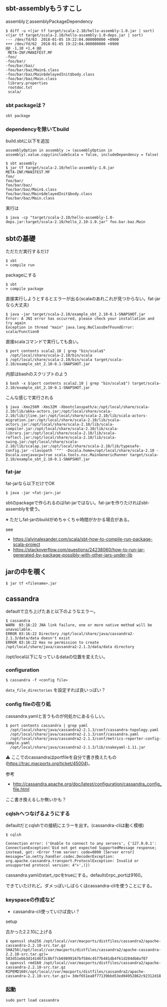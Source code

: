 ## sbt-assemblyもうすこし

assemblyとassemblyPackageDependency

```
$ diff -u <(jar tf target/scala-2.10/hello-assembly-1.0.jar | sort) <(jar tf target/scala-2.10/hello-assembly-1.0-deps.jar | sort)
--- /dev/fd/63  2018-01-05 19:22:04.000000000 +0900
+++ /dev/fd/62  2018-01-05 19:22:04.000000000 +0900
@@ -1,10 +1,4 @@
 META-INF/MANIFEST.MF
-foo/
-foo/bar/
-foo/bar/baz/
-foo/bar/baz/Main$.class
-foo/bar/baz/Main$delayedInit$body.class
-foo/bar/baz/Main.class
 library.properties
 rootdoc.txt
 scala/
```

### sbt packageは？

```
sbt package
```

### dependencyを除いてbuild

build.sbtに以下を追加

```
assemblyOption in assembly := (assemblyOption in assembly).value.copy(includeScala = false, includeDependency = false)
```

```
$ sbt assembly
$ jar tf target/scala-2.10/hello-assembly-1.0.jar
META-INF/MANIFEST.MF
foo/
foo/bar/
foo/bar/baz/
foo/bar/baz/Main$.class
foo/bar/baz/Main$delayedInit$body.class
foo/bar/baz/Main.class
```

実行は

```
$ java -cp "target/scala-2.10/hello-assembly-1.0-deps.jar:target/scala-2.10/hello_2.10-1.0.jar" foo.bar.baz.Main
```

## sbtの基礎

ただただ実行するだけ

```
$ sbt
> compile run
```

packageにする

```
$ sbt 
> compile package
```

直接実行しようとするとエラーが出る(scalaのあれこれが見つからない。fat-jarなら大丈夫)

```
$ java -jar target/scala-2.10/example_sbt_2.10-0.1-SNAPSHOT.jar
Error: A JNI error has occurred, please check your installation and try again
Exception in thread "main" java.lang.NoClassDefFoundError: scala/Function0
```

直接scalaコマンドで実行しても良い。

```
$ port contents scala2.10 | grep "bin/scala$"
  /opt/local/share/scala-2.10/bin/scala
$ /opt/local/share/scala-2.10/bin/scala target/scala-2.10/example_sbt_2.10-0.1-SNAPSHOT.jar
```

内部はbashのスクリプトのよう

```
$ bash -x $(port contents scala2.10 | grep "bin/scala$") target/scala-2.10/example_sbt_2.10-0.1-SNAPSHOT.jar
```

こんな感じで実行される

```
$ java -Xmx256M -Xms32M -Xbootclasspath/a:/opt/local/share/scala-2.10/lib/akka-actors.jar:/opt/local/share/scala-2.10/lib/jline.jar:/opt/local/share/scala-2.10/lib/scala-actors-migration.jar:/opt/local/share/scala-2.10/lib/scala-actors.jar:/opt/local/share/scala-2.10/lib/scala-compiler.jar:/opt/local/share/scala-2.10/lib/scala-library.jar:/opt/local/share/scala-2.10/lib/scala-reflect.jar:/opt/local/share/scala-2.10/lib/scala-swing.jar:/opt/local/share/scala-2.10/lib/scalap.jar:/opt/local/share/scala-2.10/lib/typesafe-config.jar -classpath '""' -Dscala.home=/opt/local/share/scala-2.10 -Dscala.usejavacp=true scala.tools.nsc.MainGenericRunner target/scala-2.10/example_sbt_2.10-0.1-SNAPSHOT.jar
```

### fat-jar

fat-jarなら以下だけでOK

```
$ java -jar <fat-jar>.jar
```

sbtのpackageで作られるのはfat-jarではない。fat-jarを作りたければsbt-assemblyを使う。

※ ただしfat-jarのbuildがめちゃくちゃ時間がかかる場合がある。


see

- https://alvinalexander.com/scala/sbt-how-to-compile-run-package-scala-project
- https://stackoverflow.com/questions/24238060/how-to-run-jar-generated-by-package-possibly-with-other-jars-under-lib

## jarの中を覗く

```
$ jar tf <filename>.jar
```

## cassandra

defaultで立ち上げたあと以下のようなエラー。

```
$ cassandra
WARN  03:16:22 JNA link failure, one or more native method will be unavailable.
ERROR 03:16:22 Directory /opt/local/share/java/cassandra2-2.1.3/data/data doesn't exist
ERROR 03:16:22 Has no permission to create /opt/local/share/java/cassandra2-2.1.3/data/data directory
```

/opt/local以下になっているdataの位置を変えたい。

### configuration

```
$ cassandra -f <config file>
```

`data_file_directories` を設定すれば良いっぽい？

### config fileの在り処

cassandra.yamlと言うものが何処かにあるらしい。

```
$ port contents cassandra | grep yaml
  /opt/local/share/java/cassandra2-2.1.3/conf/cassandra-topology.yaml
  /opt/local/share/java/cassandra2-2.1.3/conf/cassandra.yaml
  /opt/local/share/java/cassandra2-2.1.3/conf/metrics-reporter-config-sample.yaml
  /opt/local/share/java/cassandra2-2.1.3/lib/snakeyaml-1.11.jar
```

:warning: ここでのcassandraはportfileを自分で書き換えたもの(https://trac.macports.org/ticket/45004)。

参考

- http://cassandra.apache.org/doc/latest/configuration/cassandra_config_file.html


ここ書き換えるしか無いかも？


### cqlshへつなげるようにする

defaultだとcqlshでの接続にエラーを出す。(cassandra-cliは動く模様)

```
$ cqlsh

Connection error: ('Unable to connect to any servers', {'127.0.0.1': ConnectionException('Did not get expected SupportedMessage response; instead, got: <Error from server: code=0000 [Server error] message="io.netty.handler.codec.DecoderException: org.apache.cassandra.transport.ProtocolException: Invalid or unsupported protocol version: 4">',)})
```

cassandra.yamlのstart_rpcをtrueにする。defaultのrpc_portは9160。

できていたけれど。ダメっぽいしばらくはcassandra-cliを使うことにする。

### keyspaceの作成など

- cassandra-cli使っていけば良い？

setup

古かった2.2.10に上げる

```
$ openssl sha256 /opt/local//var/macports/distfiles/cassandra2/apache-cassandra-2.2.10-src.tar.gz
SHA256(/opt/local//var/macports/distfiles/cassandra2/apache-cassandra-2.2.10-src.tar.gz)= 583d51ebb3d14146f2c8bf7cb69899167bf584c4577b481db4f61d284db8af87
$ openssl rmd160 /opt/local//var/macports/distfiles/cassandra2/apache-cassandra-2.2.10-src.tar.gz
RIPEMD160(/opt/local//var/macports/distfiles/cassandra2/apache-cassandra-2.2.10-src.tar.gz)= 3def651ea8f77139bbd53ed04952862c92312d18
```


### 起動

```
sudo port load cassandra
```
